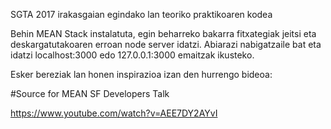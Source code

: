 SGTA 2017 irakasgaian egindako lan teoriko praktikoaren kodea

Behin MEAN Stack instalatuta, egin beharreko bakarra fitxategiak jeitsi eta deskargatutakoaren erroan node server idatzi.
Abiarazi nabigatzaile bat eta idatzi localhost:3000 edo 127.0.0.1:3000 emaitzak ikusteko.

Esker bereziak lan honen inspirazioa izan den hurrengo bideoa:

#Source for MEAN SF Developers Talk

https://www.youtube.com/watch?v=AEE7DY2AYvI

